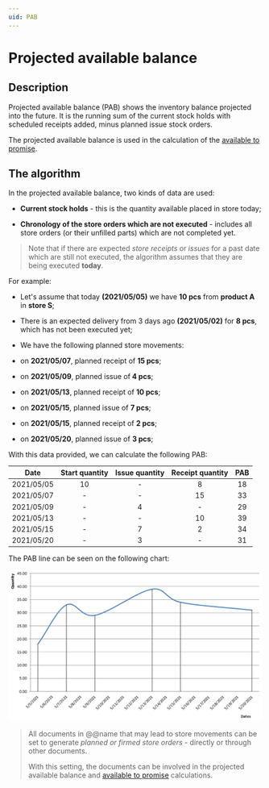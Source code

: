 ```yaml
---
uid: PAB
---
```


# Projected available balance

## Description

Projected available balance (PAB) shows the inventory balance projected into the future. It is the running sum of the current stock holds with scheduled receipts added, minus planned issue stock orders.

The projected available balance is used in the calculation of the [available to promise](https://docs.erp.net/tech/modules/logistics/planning/available-to-promise/index.html?q=available%20to%20promise).

## The algorithm

In the projected available balance, two kinds of data are used:

- <b>Current stock holds</b> - this is the quantity available placed in store today;

- <b>Chronology of the store orders which are not executed</b> - includes all store orders (or their unfilled parts) which are not completed yet.
  
> Note that if there are expected <i>store receipts</i> or <i>issues</i> for a past date which are still not executed, the algorithm assumes that they are being executed <b>today</b>.
  
For example:
  
- Let's assume that today <b>(2021/05/05)</b> we have <b>10 pcs</b> from <b>product A</b> in <b>store S</b>;
  
- There is an expected delivery from 3 days ago <b>(2021/05/02)</b> for <b>8 pcs</b>, which has not been executed yet;
  
- We have the following planned store movements:
  
- on <b>2021/05/07</b>, planned receipt of <b>15 pcs</b>;
  
- on <b>2021/05/09</b>, planned issue of<b> 4 pcs</b>;
  
- on <b>2021/05/13</b>, planned receipt of <b>10 pcs</b>;
  
- on <b>2021/05/15</b>, planned issue of <b>7 pcs</b>;
  
- on <b>2021/05/15</b>, planned receipt of <b>2 pcs</b>;
  
- on <b>2021/05/20</b>, planned issue of <b>3 pcs</b>;
  
With this data provided, we can calculate the following PAB:
 
|Date|Start quantity|Issue quantity|Receipt quantity|PAB
|:-:|:-:|:-:|:-:|:-:
|2021/05/05|10|-|8|18                  
|2021/05/07|-|-|15|33
|2021/05/09|-|4|-|29
|2021/05/13|-|-|10|39
|2021/05/15|-|7|2|34
|2021/05/20|-|3|-|31
 
The PAB line can be seen on the following chart:

![Picture](pictures/Picture_1.png)
 
> All documents in @@name that may lead to store movements can be set to generate <i>planned or firmed store orders</i> - directly or through other documents. 
> 
> With this setting, the documents can be involved in the projected available balance and [available to promise](https://docs.erp.net/tech/modules/logistics/planning/available-to-promise/index.html?q=available%20to%20promise) calculations.
